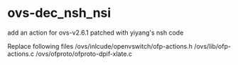 # ovs-dec_nsh_nsi
add an action for ovs-v2.6.1 patched with yiyang's nsh code

Replace following files
/ovs/inlcude/openvswitch/ofp-actions.h
/ovs/lib/ofp-actions.c
/ovs/ofproto/ofproto-dpif-xlate.c
